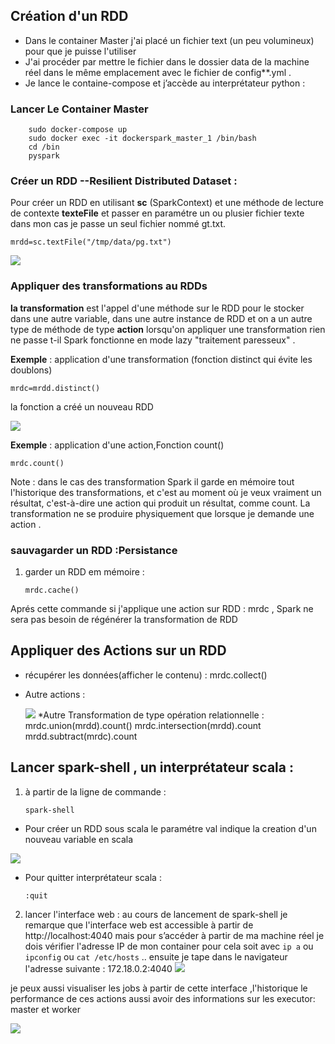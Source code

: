 ## Création d'un RDD
* Dans le container Master j'ai placé un fichier text (un peu volumineux) pour que je puisse l'utiliser 
* J'ai procéder par  mettre le fichier dans le dossier data de la machine réel dans le même emplacement avec le fichier de config**.yml .
* Je lance le containe-compose  et j’accède au interprétateur python :
### Lancer Le Container Master 
```
    sudo docker-compose up
    sudo docker exec -it dockerspark_master_1 /bin/bash
    cd /bin
    pyspark  
```
### Créer un RDD --Resilient Distributed Dataset : 
Pour créer un RDD en utilisant **sc** (SparkContext) et une méthode de lecture de contexte **texteFile** et passer en paramétre un ou plusier fichier texte dans mon cas je passe un seul fichier nommé gt.txt.

    mrdd=sc.textFile("/tmp/data/pg.txt")

  ![](https://github.com/hebabaze/pic/blob/master/rdd0.PNG)

### Appliquer des transformations au RDDs

**la transformation** est l'appel d'une méthode sur le RDD pour le stocker dans une autre variable, dans une autre instance de RDD et on a un autre type de méthode de type **action**
lorsqu'on appliquer une transformation rien ne passe t-il Spark fonctionne en mode lazy "traitement paresseux" .

**Exemple** : application d'une transformation (fonction distinct qui évite les doublons)

    mrdc=mrdd.distinct()
la fonction a créé un nouveau RDD

   ![](https://github.com/hebabaze/pic/blob/master/rdd1.PNG)

**Exemple** : application d'une action,Fonction count()
   
    mrdc.count()
Note : dans le cas des transformation Spark il garde en mémoire tout l'historique des transformations, et c'est au moment où je veux vraiment un résultat, c'est-à-dire une action qui produit un résultat, comme count. La transformation ne se produire physiquement que lorsque je demande une action . 

### sauvagarder un RDD :Persistance 
1. garder un RDD em mémoire :
   
   `mrdc.cache()`

 Aprés cette commande si j'applique une action sur RDD : mrdc , Spark ne sera pas besoin de régénérer la transformation de RDD
## Appliquer des Actions sur un RDD
* récupérer les données(afficher le contenu) : 
    mrdc.collect()
* Autre actions :

  ![](https://github.com/hebabaze/pic/blob/master/rdd2.PNG)
*Autre Transformation de type opération relationnelle :
  mrdc.union(mrdd).count()
  mrdc.intersection(mrdd).count
  mrdd.subtract(mrdc).count
  
## Lancer spark-shell , un interprétateur scala : 
1. à partir de la ligne de commande : 
    
    ```
    spark-shell
    ```
* Pour créer un RDD sous scala le paramétre val indique la creation d'un nouveau variable en scala 

 ![](https://github.com/hebabaze/pic/blob/master/scala-rdd.PNG)
* Pour quitter interprétateur scala :

  `:quit `

2. lancer l'interface web :
 au cours de  lancement de spark-shell je remarque que l'interface web est accessible à partir de http://localhost:4040
 mais pour s’accéder à partir de ma machine réel je dois vérifier l'adresse IP de mon container pour cela soit avec 
 `ip a` ou `ipconfig` ou `cat /etc/hosts` .. 
ensuite je tape dans le navigateur l'adresse suivante : 172.18.0.2:4040
  ![](https://github.com/hebabaze/pic/blob/master/scala%20web%201.PNG)

je peux aussi visualiser les jobs à partir de cette interface ,l'historique le performance de ces actions aussi avoir des informations sur les executor: master et worker

  ![](https://github.com/hebabaze/pic/blob/master/scala%20web%202.PNG)
